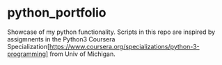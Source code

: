 # python_portfolio
Showcase of my python functionality.
Scripts in this repo are inspired by assigmnents in the Python3 Coursera Specialization[https://www.coursera.org/specializations/python-3-programming] from Univ of Michigan. 
